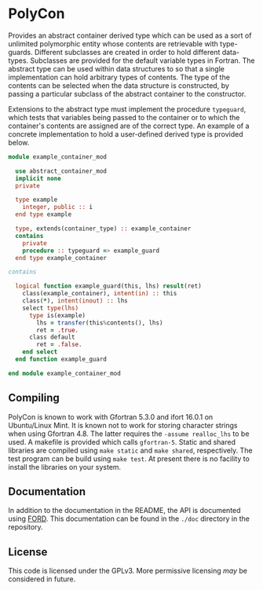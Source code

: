 # PolyCon

Provides an abstract container derived type which can be used 
as a sort of unlimited polymorphic entity whose contents are
retrievable with type-guards. Different subclasses are created
in order to hold different data-types. Subclasses are provided for
the default variable types in Fortran. The abstract type can be used
within data structures to so that a single implementation can hold
arbitrary types of contents. The type of the contents can be selected
when the data structure is constructed, by passing a particular subclass
of the abstract container to the constructor.

Extensions to the abstract type must implement the procedure
`typeguard`, which tests that variables being passed to the
container or to which the container's contents are assigned are of the
correct type. An example of a concrete implementation to hold a user-defined
derived type is provided below.

```fortran
module example_container_mod

  use abstract_container_mod
  implicit none
  private

  type example
    integer, public :: i
  end type example

  type, extends(container_type) :: example_container
  contains
    private
    procedure :: typeguard => example_guard
  end type example_container

contains

  logical function example_guard(this, lhs) result(ret)
    class(example_container), intent(in) :: this
    class(*), intent(inout) :: lhs
    select type(lhs)
      type is(example)
        lhs = transfer(this%contents(), lhs)
        ret = .true.
      class default
        ret = .false.
    end select
  end function example_guard

end module example_container_mod
```

## Compiling
PolyCon is known to work with Gfortran 5.3.0 and ifort 16.0.1 on Ubuntu/Linux
Mint. It is known not to work for storing character strings when using
Gfortran 4.8. The latter
requires the `-assume realloc_lhs` to be used. A makefile is provided which
calls `gfortran-5`. Static and shared libraries are compiled using `make static`
and `make shared`, respectively. The test program can be build using
`make test`. At present there is no facility to install the libraries on your
system.

## Documentation
In addition to the documentation in the README, the API is documented
using [FORD](https://github.com/cmacmackin/ford). This documentation can
be found in the `./doc` directory in the repository.

## License
This code is licensed under the GPLv3. More permissive licensing _may_ be
considered in future.
